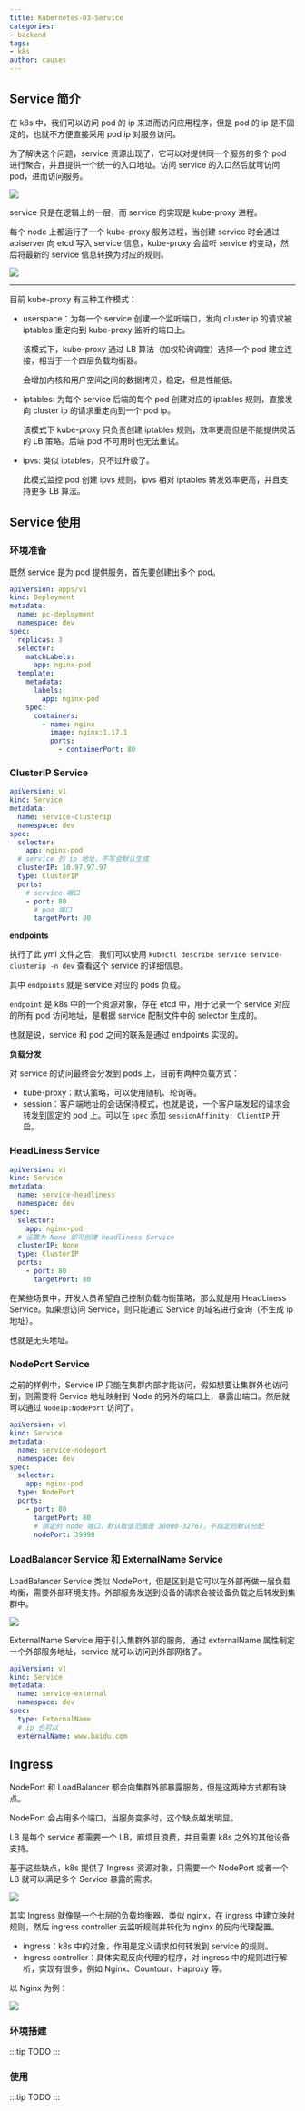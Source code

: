 ```yaml
---
title: Kubernetes-03-Service
categories:
- backend
tags:
- k8s
author: causes
---
```


## Service 简介

在 k8s 中，我们可以访问 pod 的 ip 来进而访问应用程序，但是 pod 的 ip 是不固定的，也就不方便直接采用 pod ip 对服务访问。

为了解决这个问题，service 资源出现了，它可以对提供同一个服务的多个 pod 进行聚合，并且提供一个统一的入口地址。访问 service 的入口然后就可访问 pod，进而访问服务。

![](images/2022-08-10-17-50-49.png)

service 只是在逻辑上的一层，而 service 的实现是 kube-proxy 进程。

每个 node 上都运行了一个 kube-proxy 服务进程，当创建 service 时会通过 apiserver 向 etcd 写入 service 信息，kube-proxy 会监听 service 的变动，然后将最新的 service 信息转换为对应的规则。

![](images/2022-08-10-17-53-06.png)

---

目前 kube-proxy 有三种工作模式：

- userspace：为每一个 service 创建一个监听端口，发向 cluster ip 的请求被 iptables 重定向到 kube-proxy 监听的端口上。

    该模式下，kube-proxy 通过 LB 算法（加权轮询调度）选择一个 pod 建立连接，相当于一个四层负载均衡器。

    会增加内核和用户空间之间的数据拷贝，稳定，但是性能低。

- iptables: 为每个 service 后端的每个 pod 创建对应的 iptables 规则，直接发向 cluster ip 的请求重定向到一个 pod ip。

    该模式下 kube-proxy 只负责创建 iptables 规则，效率更高但是不能提供灵活的 LB 策略。后端 pod 不可用时也无法重试。

- ipvs: 类似 iptables，只不过升级了。

    此模式监控 pod 创建 ipvs 规则，ipvs 相对 iptables 转发效率更高，并且支持更多 LB 算法。

## Service 使用

### 环境准备

既然 service 是为 pod 提供服务，首先要创建出多个 pod。

```yml
apiVersion: apps/v1
kind: Deployment
metadata:
  name: pc-deployment
  namespace: dev
spec:
  replicas: 3
  selector:
    matchLabels:
      app: nginx-pod
  template:
    metadata:
      labels:
        app: nginx-pod
    spec:
      containers:
        - name: nginx
          image: nginx:1.17.1
          ports:
            - containerPort: 80
```

### ClusterIP Service

```yml
apiVersion: v1
kind: Service
metadata:
  name: service-clusterip
  namespace: dev
spec:
  selector:
    app: nginx-pod
  # service 的 ip 地址，不写会默认生成
  clusterIP: 10.97.97.97
  type: ClusterIP
  ports:
    # service 端口
    - port: 80
      # pod 端口
      targetPort: 80
```

**endpoints**

执行了此 yml 文件之后，我们可以使用 `kubectl describe service service-clusterip -n dev` 查看这个 service 的详细信息。

其中 `endpoints` 就是 service 对应的 pods 负载。

`endpoint` 是 k8s 中的一个资源对象，存在 etcd 中，用于记录一个 service 对应的所有 pod 访问地址，是根据 service 配制文件中的 selector 生成的。

也就是说，service 和 pod 之间的联系是通过 endpoints 实现的。

**负载分发**

对 service 的访问最终会分发到 pods 上，目前有两种负载方式：

- kube-proxy：默认策略，可以使用随机、轮询等。
- session：客户端地址的会话保持模式，也就是说，一个客户端发起的请求会转发到固定的 pod 上。可以在 `spec` 添加 `sessionAffinity: ClientIP` 开启。

### HeadLiness Service

```yml
apiVersion: v1
kind: Service
metadata:
  name: service-headliness
  namespace: dev
spec:
  selector:
    app: nginx-pod
  # 设置为 None 即可创建 headliness Service
  clusterIP: None
  type: ClusterIP
  ports:
    - port: 80
      targetPort: 80
```

在某些场景中，开发人员希望自己控制负载均衡策略，那么就是用 HeadLiness Service。如果想访问 Service，则只能通过 Service 的域名进行查询（不生成 ip 地址）。

也就是无头地址。

### NodePort Service

之前的样例中，Service IP 只能在集群内部才能访问，假如想要让集群外也访问到，则需要将 Service 地址映射到 Node 的另外的端口上，暴露出端口。然后就可以通过 `NodeIp:NodePort` 访问了。

```yml
apiVersion: v1
kind: Service
metadata:
  name: service-nodeport
  namespace: dev
spec:
  selector:
    app: nginx-pod
  type: NodePort
  ports:
    - port: 80
      targetPort: 80
      # 绑定的 node 端口，默认取值范围是 30000-32767，不指定则默认分配
      nodePort: 39998
```

### LoadBalancer Service 和 ExternalName Service

LoadBalancer Service 类似 NodePort，但是区别是它可以在外部再做一层负载均衡，需要外部环境支持。外部服务发送到设备的请求会被设备负载之后转发到集群中。

![](images/2022-08-18-13-19-12.png)


ExternalName Service 用于引入集群外部的服务，通过 externalName 属性制定一个外部服务地址，service 就可以访问到外部网络了。

```yml
apiVersion: v1
kind: Service
metadata:
  name: service-external
  namespace: dev
spec:
  type: ExternalName
  # ip 也可以
  externalName: www.baidu.com
```

## Ingress

NodePort 和 LoadBalancer 都会向集群外部暴露服务，但是这两种方式都有缺点。

NodePort 会占用多个端口，当服务变多时，这个缺点越发明显。

LB 是每个 service 都需要一个 LB，麻烦且浪费，并且需要 k8s 之外的其他设备支持。

基于这些缺点，k8s 提供了 Ingress 资源对象，只需要一个 NodePort 或者一个 LB 就可以满足多个 Service 暴露的需求。

![](images/2022-08-18-13-23-49.png)

其实 Ingress 就像是一个七层的负载均衡器，类似 nginx，在 ingress 中建立映射规则，然后 ingress controller 去监听规则并转化为 nginx 的反向代理配置。

- ingress：k8s 中的对象，作用是定义请求如何转发到 service 的规则。
- ingress controller：具体实现反向代理的程序，对 ingress 中的规则进行解析，实现有很多，例如 Nginx、Countour、Haproxy 等。

以 Nginx 为例：

![](images/2022-08-18-13-25-58.png)

### 环境搭建

:::tip
TODO
:::

### 使用

:::tip
TODO
:::